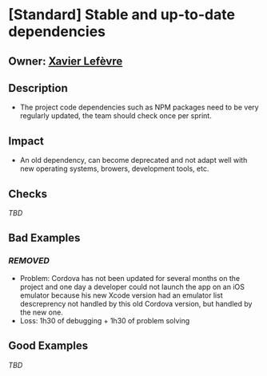 # [Standard] Stable and up-to-date dependencies

## Owner: [Xavier Lefèvre](https://github.com/xavierlefevre)

## Description
- The project code dependencies such as NPM packages need to be very regularly updated, the team should check once per sprint.

## Impact
- An old dependency, can become deprecated and not adapt well with new operating systems, browers, development tools, etc.

## Checks
*TBD*

## Bad Examples

### ***REMOVED***
- Problem: Cordova has not been updated for several months on the project and one day a developer could not launch the app on an iOS emulator because his new Xcode version had an emulator list descreprency not handled by this old Cordova version, but handled by the new one.
- Loss: 1h30 of debugging + 1h30 of problem solving

## Good Examples
*TBD*
